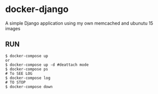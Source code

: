# docker-django
A simple Django application using my own memcached and ubunutu 15 images


RUN
------
	$ docker-compose up
	or
	$ docker-compose up -d #deattach mode
	$ docker-compose ps
	# To SEE LOG
	$ docker-compose log
	# TO STOP
	$ docker-compose down